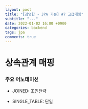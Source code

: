 ```yaml
---
layout: post
title: "[김영한 - JPA 기본] #7 고급매핑"
subtitle: "..."
date: 2022-01-02 16:00 +0900
categories: backend
tags: jpa
comments: true
---
```


# 상속관계 매핑

### 주요 어노테이션

- JOINED: 조인전략

- SINGLE_TABLE: 단일